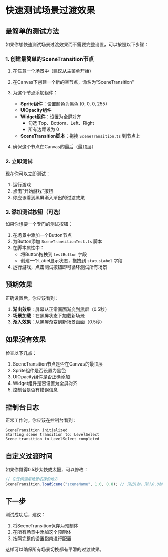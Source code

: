# 快速测试场景过渡效果

## 最简单的测试方法

如果你想快速测试场景过渡效果而不需要完整设置，可以按照以下步骤：

### 1. 创建最简单的SceneTransition节点

1. 在任意一个场景中（建议从主菜单开始）
2. 在Canvas下创建一个新的空节点，命名为"SceneTransition"
3. 为这个节点添加组件：
   - **Sprite组件**：设置颜色为黑色 (0, 0, 0, 255)
   - **UIOpacity组件**
   - **Widget组件**：设置为全屏对齐
     - 勾选 Top、Bottom、Left、Right
     - 所有边距设为 0
   - **SceneTransition脚本**：拖拽 `SceneTransition.ts` 到节点上

4. 确保这个节点在Canvas的最后（最顶层）

### 2. 立即测试

现在你可以立即测试：
1. 运行游戏
2. 点击"开始游戏"按钮
3. 你应该看到黑屏渐入渐出的过渡效果

### 3. 添加测试按钮（可选）

如果你想要一个专门的测试按钮：

1. 在场景中添加一个Button节点
2. 为Button添加 `SceneTransitionTest.ts` 脚本
3. 在脚本属性中：
   - 将Button拖拽到 `testButton` 字段
   - 创建一个Label显示状态，拖拽到 `statusLabel` 字段
4. 运行游戏，点击测试按钮即可循环测试所有场景

## 预期效果

正确设置后，你应该看到：
1. **渐出效果**：屏幕从正常画面渐变到黑屏（0.5秒）
2. **场景加载**：在黑屏状态下加载新场景
3. **渐入效果**：从黑屏渐变到新场景画面（0.5秒）

## 如果没有效果

检查以下几点：
1. SceneTransition节点是否在Canvas的最顶层
2. Sprite组件是否设置为黑色
3. UIOpacity组件是否正确添加
4. Widget组件是否设置为全屏对齐
5. 控制台是否有错误信息

## 控制台日志

正常工作时，你应该在控制台看到：
```
SceneTransition initialized
Starting scene transition to: LevelSelect
Scene transition to LevelSelect completed
```

## 自定义过渡时间

如果你觉得0.5秒太快或太慢，可以修改：

```typescript
// 在任何调用场景切换的地方
SceneTransition.loadScene("sceneName", 1.0, 0.8); // 渐出1秒，渐入0.8秒
```

## 下一步

测试成功后，建议：
1. 将SceneTransition保存为预制体
2. 在所有场景中添加这个预制体
3. 按照完整的设置指南进行配置

这样可以确保所有场景切换都有平滑的过渡效果。
